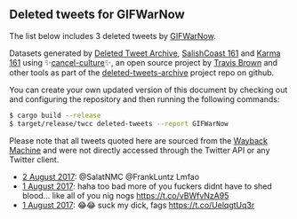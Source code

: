 ## Deleted tweets for GIFWarNow

The list below includes 3 deleted tweets by
[GIFWarNow](https://twitter.com/GIFWarNow).



Datasets generated by [Deleted Tweet Archive](https://twitter.com/deletedtweet161), 
[SalishCoast 161](https://twitter.com/SalishCoastA) and [Karma 161](https://twitter.com/KarmaOneSixOne) 
using ✨[cancel-culture](https://github.com/travisbrown/cancel-culture)✨, an open source project by 
[Travis Brown](https://twitter.com/travisbrown) and other tools as part of the 
[deleted-tweets-archive](https://github.com/salcoast/deleted-tweets-archive/) project repo on github.

You can create your own updated version of this document by checking out and configuring the
repository and then running the following commands:

```bash
$ cargo build --release
$ target/release/twcc deleted-tweets --report GIFWarNow
```

Please note that all tweets quoted here are sourced from the
[Wayback Machine](https://web.archive.org) and were not directly accessed through the Twitter API or
any Twitter client.

* [ 2 August 2017](https://web.archive.org/web/20170802120815/https://twitter.com/GIFWarNow/status/892718687471509505): @SalatNMC @FrankLuntz Lmfao
* [ 1 August 2017](https://web.archive.org/web/20170801200654/https://twitter.com/GIFWarNow/status/892476755805700098): haha too bad more of you fuckers didnt have to shed blood... like all of you nig nogs https://t.co/vBWfvNzA95
* [ 1 August 2017](https://web.archive.org/web/20170801122129/https://twitter.com/GIFWarNow/status/892359629891657729): 😂😂 suck my dick, fags https://t.co/UelqgtUq3r
